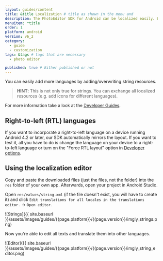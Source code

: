 ```yaml
---
layout: guides/content
title: &title Localization # title as shown in the menu and
description: The PhotoEditor SDK for Android can be localized easily. Learn how to quickly set up your editor in the proper language for your target audience.
menuitem: *title
order: 1
platform: android
version: v6_2
category:
  - guide
  - customization
tags: &tags # tags that are necessary
  - photo editor

published: true # Either published or not
---
```



You can easily add more languages by adding/overwriting string resources.

> __HINT__: This is not only true for strings. You can exchange all localized resources (e.g. add icons for different languages).

For more information take a look at the [Developer Guides](http://developer.android.com/guide/topics/resources/localization.html).

## Right-to-left \(RTL\) languages

If you want to incorporate a right-to-left language on a device running Android 4.2 or later, our SDK automatically mirrors the layout. If you want to test it, all you have to do is change the language on your device to a right-to-left language or turn on the "Force RTL layout" option in [Developer options](https://developer.android.com/studio/debug/dev-options.html#enable).

## Using the localization editor

Copy and paste the downloaded files (just the files, not the folder) into the `res` folder of your own app. Afterwards, open your project in Android Studio.

Open `res/values/string.xml` (if the file doesn't exist, you will have to create it) and click `Edit translations for all locales in the translations editor.` -> `Open editor`.

![Strings]({{ site.baseurl }}/assets/images/guides/{{page.platform}}/{{page.version}}/imgly_strings.png)

Now you're able to edit all texts and translate them into other languages.

![Editor]({{ site.baseurl }}/assets/images/guides/{{page.platform}}/{{page.version}}/imgly_string_editor.png)
